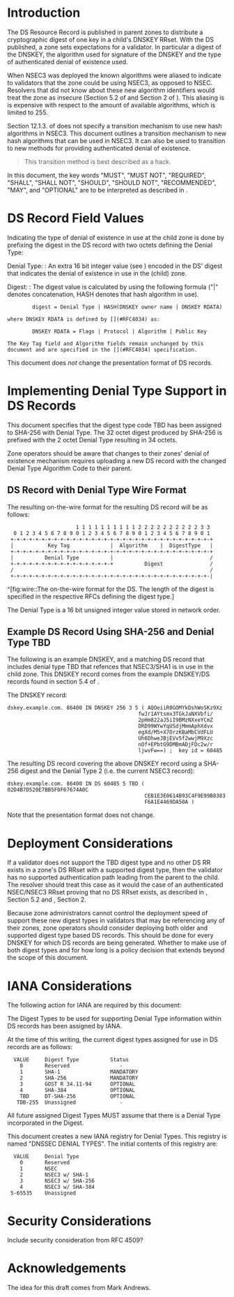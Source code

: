 # Introduction

<?rfc toc="yes"?>
<?rfc tocompact="no"?>

The DS Resource Record [](#RFC3658)
is published in parent zones to distribute a cryptographic digest of one key in a child's
DNSKEY RRset. With the DS published, a zone sets expectations for a validator. In
particular a digest of the DNSKEY, the algorithm used for signature of the
DNSKEY and the type of authenticated denial of existence used.

When NSEC3 [](#RFC5155) was deployed the known algorithms were aliased to indicate
to validators that the zone could be using NSEC3, as opposed to NSEC.
Resolvers that did not know
about these new algorithm identifiers would treat the zone as insecure
(Section 5.2 of [](#RFC4035) and Section 2 of [](#RFC5155)). This aliasing is
is expensive with respect to the amount of available algorithms, which is limited to 255.

Section 12.1.3. of [](#RFC5155) does not specify a transition mechanism to use
new hash algorithms in NSEC3.
This document outlines a transition mechanism to new hash algorithms that
can be used in NSEC3. It can also be used to transition
to new methods for providing authenticated denial of existence. 

> This transition
> method is best described as a hack.

In this document, the key words "MUST", "MUST NOT", "REQUIRED",
"SHALL", "SHALL NOT", "SHOULD", "SHOULD NOT", "RECOMMENDED", "MAY",
and "OPTIONAL" are to be interpreted as described in [](#RFC2119).

# DS Record Field Values

Indicating the type of denial of existence in use at the child zone is done by
prefixing the digest in the DS record with two octets defining
the Denial Type:

Denial Type:
:   An extra 16 bit integer value (see [](#iana-considerations)) encoded in the DS' digest 
    that indicates the denial of existence in use in the (child) zone.

Digest:
:   The digest value is calculated by using the following
    formula ("|" denotes concatenation, HASH denotes that
    hash algorithm in use).

            digest = Denial Type | HASH(DNSKEY owner name | DNSKEY RDATA)

    where DNSKEY RDATA is defined by [](#RFC4034) as:

            DNSKEY RDATA = Flags | Protocol | Algorithm | Public Key

    The Key Tag field and Algorithm fields remain unchanged by this
    document and are specified in the [](#RFC4034) specification.

This document does *not* change the presentation format of DS records.

# Implementing Denial Type Support in DS Records

This document specifies that the digest type code TBD has been assigned
to SHA-256 [](#RFC4509) with Denial Type. The 32 octet digest produced
by SHA-256 is prefixed with the 2 octet Denial Type resulting in 34 octets.

Zone operators should be aware that changes to their zones' denial of existence
mechanism requires uploading a new DS record with the changed Denial Type Algorithm Code
to their parent.

##  DS Record with Denial Type Wire Format

The resulting on-the-wire format for the resulting DS record will be
as follows:

                          1 1 1 1 1 1 1 1 1 1 2 2 2 2 2 2 2 2 2 2 3 3
      0 1 2 3 4 5 6 7 8 9 0 1 2 3 4 5 6 7 8 9 0 1 2 3 4 5 6 7 8 9 0 1
     +-+-+-+-+-+-+-+-+-+-+-+-+-+-+-+-+-+-+-+-+-+-+-+-+-+-+-+-+-+-+-+-+
     |           Key Tag             |  Algorithm    |  DigestType   |
     +-+-+-+-+-+-+-+-+-+-+-+-+-+-+-+-+-+-+-+-+-+-+-+-+-+-+-+-+-+-+-+-+
     |          Denial Type          |                               /
     +-+-+-+-+-+-+-+-+-+-+-+-+-+-+-+-+          Digest               /
     /                                                               /
     +-+-+-+-+-+-+-+-+-+-+-+-+-+-+-+-+-+-+-+-+-+-+-+-+-+-+-+-+-+-+-+-|
^[fig:wire::The on-the-wire format for the DS. The length of the digest is specified in the respective RFCs defining the digest type.]

The Denial Type is a 16 bit unsigned integer value stored in network order.

##  Example DS Record Using SHA-256 and Denial Type TBD

The following is an example DNSKEY, and a matching DS record that 
includes denial type TBD that refences that NSEC3/SHA1 is in use in 
the child zone. This
DNSKEY record comes from the example DNSKEY/DS records found in
section 5.4 of [](#RFC4034).

The DNSKEY record:

    dskey.example.com. 86400 IN DNSKEY 256 3 5 ( AQOeiiR0GOMYkDshWoSKz9Xz
                                              fwJr1AYtsmx3TGkJaNXVbfi/
                                              2pHm822aJ5iI9BMzNXxeYCmZ
                                              DRD99WYwYqUSdjMmmAphXdvx
                                              egXd/M5+X7OrzKBaMbCVdFLU
                                              Uh6DhweJBjEVv5f2wwjM9Xzc
                                              nOf+EPbtG9DMBmADjFDc2w/r
                                              ljwvFw==) ;  key id = 60485

The resulting DS record covering the above DNSKEY record using a
SHA-256 digest and the Denial Type 2 (i.e. the current NSEC3 record):

    dskey.example.com. 86400 IN DS 60485 5 TBD ( 02D4B7D520E7BB5F0F67674A0C
                                                CEB1E3E0614B93C4F9E99B8383
                                                F6A1E4469DA50A )

Note that the presentation format does not change.

# Deployment Considerations

If a validator does not support the TBD digest type and no other
DS RR exists in a zone's DS RRset with a supported digest type, then
the validator has no supported authentication path leading from the
parent to the child.  The resolver should treat this case as it would
the case of an authenticated NSEC/NSEC3 RRset proving that no DS RRset
exists, as described in [](#RFC4035), Section 5.2 and [](#RFC5155), Section 2.

<!-- FIXME(miek): include this? -->
Because zone administrators cannot control the deployment speed of
support these new digest types in validators that may be referencing any of
their zones, zone operators should consider deploying both older and
supported digest type based DS records.
This should be done for every DNSKEY for
which DS records are being generated.  Whether to make use of both
digest types and for how long is a policy decision that extends
beyond the scope of this document.

<!-- When there are multiple DS records with different Denial Types the FIXME(miek). -->

# IANA Considerations

The following action for IANA are required by this document:

The Digest Types to be used for supporting Denial Type information within
DS records has been assigned by IANA.

At the time of this writing, the current digest types assigned for
use in DS records are as follows:

      VALUE     Digest Type          Status
        0       Reserved                -
        1       SHA-1                MANDATORY
        2       SHA-256              MANDATORY
        3       GOST R 34.11-94      OPTIONAL
        4       SHA-384              OPTIONAL
        TBD     DT-SHA-256           OPTIONAL
       TDB-255  Unassigned              -

All future assigned Digest Types MUST assume that there is a Denial Type incorporated in the Digest.
<!-- FIXME(miek): nicer prefix than DT- -->

This document creates a new IANA registry for Denial Types.  This
registry is named "DNSSEC DENIAL TYPES".  The initial contents of this
registry are:

      VALUE     Denial Type
        0       Reserved
        1       NSEC
        2       NSEC3 w/ SHA-1
        3       NSEC3 w/ SHA-256
        4       NSEC3 w/ SHA-384
     5-65535    Unassigned

<!-- FIXME(miek): define the other NSEC3 ones -->

# Security Considerations

Include security consideration from RFC 4509?

# Acknowledgements

The idea for this draft comes from Mark Andrews.
